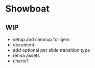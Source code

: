 # Showboat

## WIP
- setup and cleanup for gem
- document
- add optional per slide transition type
- retina assets
- charts?

